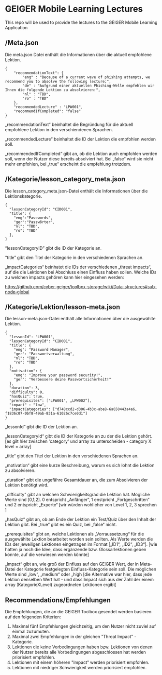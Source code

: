 # GEIGER Mobile Learning Lectures
This repo will be used to provide the lectures to the GEIGER Mobile Learning Application

## /Meta.json

Die meta.json Datei enthält die Informationen über die aktuell empfohlene Lektion.
```
{
    "recommendationText": {
        "eng" : "Because of a current wave of phishing attempts, we recommend you to absolve the following lecture:",
        "de" : "Aufgrund einer aktuellen Phishing-Welle empfehlen wir Ihnen die folgende Lektion zu absolvieren:",
        "nl" : "TBD",
        "ro" : "TBD"
    },
    "recommendedLecture" : "LPW001",
    "recommendIfCompleted": "false"
}
```
„recommendationText“ beinhaltet die Begründung für die aktuell empfohlene Lektion in den verschiendenen Sprachen.

„recommendedLecture“ beinhaltet die ID der Lektion die empfohlen werden soll.

„recommendedIfCompleted“ gibt an, ob die Lektion auch empfohlen werden soll, wenn der Nutzer diese bereits absolviert hat. Bei „false“ wird sie nicht mehr empfohlen, bei „true“ erscheint die empfehlung trotzdem.


## /Kategorie/lesson_category_meta.json

Die lesson_category_meta.json-Datei enthält die Informationen über die Lektionskategorie.
```
{
  "lessonCategoryId": "CID001",
  "title": {
    "eng":"Passwords",
    "ger":"Passwörter",
    "nl": "TBD",
    "ro": "TBD"
  },
}
```

“lessonCategoryID” gibt die ID der Kategorie an.

“title” gibt den Titel der Kategorie in den verschiedenen Sprachen an.

„impactCategories“ beinhatet die IDs der verschiedenen „threat impacts“, auf die die Lektionen bei Abschluss einen Einfluss haben sollen. Welche IDs zu welchen impacts gehören kann hier eingesehen werden: 

https://github.com/cyber-geiger/toolbox-storage/wiki/Data-structures#sub-node-global

## /Kategorie/Lektion/lesson-meta.json

Die lesson-meta.json-Datei enthält alle Informationen über die ausgewählte Lektion.
```
{
  "lessonId": "LPW001",
  "lessonCategoryId": "CID001",
  "title": {
    "eng": "Password Manager",
    "ger": "Passwortverwaltung",
    "nl": "TBD",
    "ro": "TBD"
  },
  "motivation": {
    "eng": "Improve your password security!",
    "ger": "Verbessere deine Passwortsicherheit!"
  },
  "duration": 3,
  "difficulty": 0,
  "hasQuiz": true,
  "prerequisites": ["LPW001", „LPW002“],
  "impact" : "low",
  "impactCategories": ["d748ccd2-d306-4b3c-abe8-6a650443a4a6, f1836c07-0bf8-49ab-831a-61026c7ce0d1"]
}
```
„lessonId“ gibt die ID der Lektion an.

„lessonCategoryId“ gibt die ID der Kategorie an zu der die Lektion gehört.
[es gilt hier zwischen 'category' und array zu unterscheiden - category X level = array]

„title“ gibt den Titel der Lektion in den verschiedenen Sprachen an.

„motivation“ gibt eine kurze Beschreibung, warum es sich lohnt die Lektion zu absolvieren.

„duration“ gibt die ungefähre Gesamtdauer an, die zum Absolvieren der Lektion benötigt wird.

„difficulty“ gibt an welchen Schwierigkeitsgrad die Lektion hat. Mögliche Werte sind [0,1,2].
0 entspricht „Anfänger“, 1 enstpricht „Fortgeschritten“ und 2 entspricht „Experte“
[wir würden wohl eher von Level 1, 2, 3 sprechen ]

„hasQuiz“ gibt an, ob am Ende der Lektion ein Test/Quiz über den Inhalt der Lektion gibt. Bei „true“ gibt es ein Quiz, bei „false“ nicht.

„prerequisites“ gibt an, welche Lektionen als „Vorraussetzung“ für die ausgewählte Lektion bearbeitet worden sein sollten. Als Werte werden die IDs der jeweiligen Lektionen eingetragen im Format [„ID1“, „ID2“, „ID3“].
[wie hatten ja noch die Idee, dass ergänzende bzw. Glossarlektionen geben könnte, auf die verwiesen werden könnte]


„impact“ gibt an, wie groß der Einfluss auf den GEIGER Wert, der in Meta-Datei der Kategorie festgelegten Einfluss-Kategorie sein soll. Die möglichen Werte sind „low“, „medium“ oder „high
[die Alternative war hier, dass jede Lektion denselben Wert hat - und dass Impact sich aus der Zahl der einem array (KategorieXLevel) zugeordneten Lektionen ergibt]


## Recommendations/Empfehlungen

Die Empfehlungen, die an die GEIGER Toolbox gesendet werden basieren auf den folgenden Kriterien:

1. Maximal fünf Empfehlungen gleichzeitig, um den Nutzer nicht zuviel auf einmal zuzumuten.
2. Maximal zwei Empfehlungen in der gleichen "Threat Impact" - Kategorie.
3. Lektionen die keine Vorbedingungen haben bzw. Lektionen von denen der Nutzer bereits alle Vorbedingungen abgeschlossen hat werden priorisiert empfohlen.
4. Lektionen mit einem höheren "Impact" werden priorisiert empfohlen.
5. Lektionen mit niedriger Schwierigkeit werden priorisiert empfohlen.
